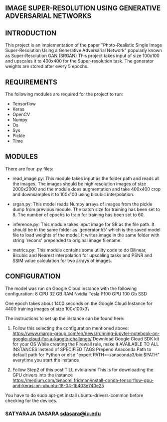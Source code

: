 ## IMAGE SUPER-RESOLUTION USING GENERATIVE ADVERSARIAL NETWORKS

## INTRODUCTION

This project is an implementation of the paper "Photo-Realistic Single Image Super-Resolution Using a Generative Adversarial Network" popularly known as Super-Resolution GAN (SRGAN) 
This project takes input of size 100x100 and upscales it to 400x400 for the Super-resolution task. 
The generator weights are stored after every 5 epochs. 

## REQUIREMENTS

The following modules are required for the project to run: 
* Tensorflow 
* Keras 
* OpenCV
* Numpy 
* Os 
* Sys
* Pickle 
* Time 

## MODULES

There are four .py files: 

* read_image.py: 
This module takes input as the folder path and reads all the images. 
The images should be high resolution images of size 2000x2000 and the module does augmentation and take 400x400 crop and downsamples it to 100x100 using bicubic interpolation.

* srgan.py:
This model reads Numpy arrays of images from the pickle dump from previous module.
The batch size for training has been set to 8.
The number of epochs to train for training has been set to 60.

* inference.py:
This module takes input image for SR as the file path. 
It should be in the same folder as 'generator.h5' which is the saved model file to load weights of the model.
It writes image in the same folder with string 'recons' prepended to original image filename.

* metrics.py:
This module contains some utility code to do Bilinear, Bicubic and Nearest interpolation for upscaling tasks and PSNR and SSIM value calculation for two arrays of images.

## CONFIGURATION 
The model was run on Google Cloud instance with the following configuration:
8 CPU
32 GB RAM
Nvidia Tesla P100 GPU
100 Gb SSD

One epoch takes about 1400 seconds on the Google Cloud Instance for 4400 training images of size 100x100x3\

The instructions to set up the instance can be found here:

1. Follow this selecting the configuration mentioned above:
https://www.margo-group.com/en/news/running-jupyter-notebook-on-google-cloud-for-a-kaggle-challenge/ 
Download Google Cloud SDK kit for your OS
While creating the Firewall rule, make it AVAILABLE TO ALL INSTANCES instead of SPECIFIED TAGS
Prepend Anaconda Path to default path for Python or else "export PATH=~/anaconda3/bin:$PATH" everytime you start the instance

2. Follow Step2 of this post TILL nvidia-smi
This is for downloading the GPU drivers into the instance
https://medium.com/@naomi.fridman/install-conda-tensorflow-gpu-and-keras-on-ubuntu-18-04-1b403e740e25

You have to do sudo apt-get install ubuntu-drivers-common before checking for the devices.

### SATYARAJA DASARA          sdasara@iu.edu


